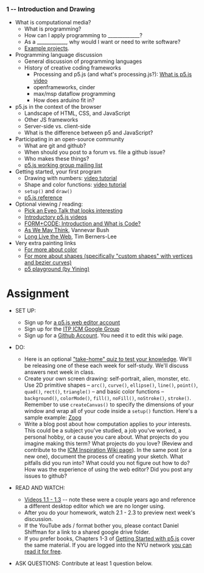 ### 1 -- Introduction and Drawing
* What is computational media?
  * What is programming?
  * How can I apply programming to _____________?
  * As a ____________, why would I want or need to write software?
  * [Example projects](https://github.com/ITPNYU/ICM-2017/wiki/Inspiration).
* Programming language discussion
  * General discussion of programming languages
  * History of creative coding frameworks
      * Processing and p5.js (and what's processing.js?): [What is p5.js video](https://www.youtube.com/watch?v=8j0UDiN7my4&list=PLRqwX-V7Uu6Zy51Q-x9tMWIv9cueOFTFA&index=1)
      * openframeworks, cinder
      * max/msp dataflow programming
      * How does arduino fit in?
* p5.js in the context of the browser
  * Landscape of HTML, CSS, and JavaScript
  * Other JS frameworks
  * Server-side vs. client-side
  * What is the difference between p5 and JavaScript?
* Participating in an open-source community
  * What are git and github?
  * When should you post to a forum vs. file a github issue?
  * Who makes these things?
  * [p5.js working group mailing list](http://groups.google.com/forum/#!forum/p5xjs-working-group)
* Getting started, your first program
  * Drawing with numbers: [video tutorial](https://www.youtube.com/watch?v=D1ELEeIs0j8&list=PLRqwX-V7Uu6Zy51Q-x9tMWIv9cueOFTFA&index=2)
  * Shape and color functions: [video tutorial](https://www.youtube.com/watch?v=9mucjcrhFcM&list=PLRqwX-V7Uu6Zy51Q-x9tMWIv9cueOFTFA&index=3)
  * `setup()` and `draw()`
  * [p5.js reference](http://p5js.org/reference)
* <a id="optional-1">Optional viewing / reading:</a>
  * [Pick an Eyeo Talk that looks interesting](https://vimeo.com/eyeofestival/)
  * [Introductory p5.js videos](https://www.youtube.com/playlist?list=PLRqwX-V7Uu6Zy51Q-x9tMWIv9cueOFTFA)
  * [FORM+CODE: Introduction and What is Code?](http://formandcode.com)
  * [As We May Think](http://www.theatlantic.com/magazine/archive/1945/07/as-we-may-think/303881/), Vannevar Bush
  * [Long Live the Web](http://jblomo.github.io/webarch253/slides/Long_Live_the_Web.pdf), Tim Berners-Lee
* Very extra painting links
  * [For more about color](https://programmingdesignsystems.com/color/a-short-history-of-color-theory/index.html)
  * [For more about shapes (specifically "custom shapes" with vertices and bezier curves)](https://programmingdesignsystems.com/shape/custom-shapes/index.html#custom-shapes-pANLh0l)
  * [p5 playground (by Yining)](http://yining1023.github.io/p5PlayGround/)


# Assignment

* SET UP:
   - Sign up for [a p5.js web editor account](http://alpha.editor.p5js.org)
   - Sign up for the [ITP ICM Google Group](https://groups.google.com/a/itp.nyu.edu/group/icm)
   - Sign up for a [Github Account](http://github.com).  You need it to edit this wiki page.

* DO:
   - Here is an optional ["take-home" quiz to test your knowledge](https://itpnyu.github.io/ICM-Quizzes/week1-drawing/).  We'll be releasing one of these each week for self-study.  We'll discuss answers next week in class.  
   - Create your own screen drawing: self-portrait, alien, monster, etc. Use 2D primitive shapes – `arc()`, `curve()`, `ellipse()`, `line()`, `point()`, `quad()`, `rect()`, `triangle()` – and basic color functions – `background()`, `colorMode()`, `fill()`, `noFill()`, `noStroke()`, `stroke()`. Remember to use `createCanvas()` to specify the dimensions of your window and wrap all of your code inside a `setup()` function. Here's a sample example: [Zoog](http://alpha.editor.p5js.org/projects/Hywk0Ews)
   - Write a blog post about how computation applies to *your* interests.  This could be a subject you've studied, a job you've worked, a personal hobby, or a cause you care about.  What projects do you imagine making this term?  What projects do you love? (Review and contribute to the [ICM Inspiration Wiki page](https://github.com/ITPNYU/ICM-2017/wiki/Inspiration)). In the same post (or a new one), document the process of creating your sketch. What pitfalls did you run into? What could you not figure out how to do? How was the experience of using the web editor?  Did you post any issues to github?

* READ AND WATCH:
   - [Videos 1.1 - 1.3](https://www.youtube.com/playlist?list=PLRqwX-V7Uu6Zy51Q-x9tMWIv9cueOFTFA) -- note these were a couple years ago and reference a different desktop editor which we are no longer using.
   - After you do your homework, watch 2.1 - 2.3 to preview next week's discussion.
   - If the YouTube ads / format bother you, please contact Daniel Shiffman for a link to a shared google drive folder.
   - If you prefer books, Chapters 1-3 of [Getting Started with p5.js](http://amzn.to/2ckixCW) cover the same material. If you are logged into the NYU network [you can read it for free](https://ebookcentral.proquest.com/lib/nyulibrary-ebooks/detail.action?docID=4333728).

* ASK QUESTIONS: Contribute at least 1 question below.
